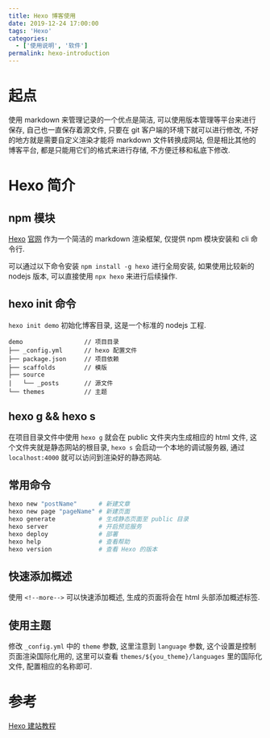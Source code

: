 ```yaml
---
title: Hexo 博客使用
date: 2019-12-24 17:00:00
tags: 'Hexo'
categories:
  - ['使用说明', '软件']
permalink: hexo-introduction
---
```


# 起点

使用 markdown 来管理记录的一个优点是简洁, 可以使用版本管理等平台来进行保存, 自己也一直保存着源文件, 只要在 git 客户端的环境下就可以进行修改, 不好的地方就是需要自定义渲染才能将 markdown 文件转换成网站, 但是相比其他的博客平台, 都是只能用它们的格式来进行存储, 不方便迁移和私底下修改.

<!--more-->

# Hexo 简介

## npm 模块

[Hexo](https://github.com/hexojs/hexo) [官网](https://hexo.io/zh-cn/) 作为一个简洁的 markdown 渲染框架, 仅提供 npm 模块安装和 cli 命令行.

可以通过以下命令安装 `npm install -g hexo` 进行全局安装, 如果使用比较新的 nodejs 版本, 可以直接使用 `npx hexo` 来进行后续操作.

## hexo init 命令

`hexo init demo` 初始化博客目录, 这是一个标准的 nodejs 工程.

```
demo                 // 项目目录
├── _config.yml      // hexo 配置文件
├── package.json     // 项目依赖
├── scaffolds        // 模版
├── source
|   └── _posts       // 源文件
└── themes           // 主题
```

## hexo g && hexo s

在项目目录文件中使用 `hexo g` 就会在 public 文件夹内生成相应的 html 文件, 这个文件夹就是静态网站的根目录, `hexo s` 会启动一个本地的调试服务器, 通过 `localhost:4000` 就可以访问到渲染好的静态网站.

## 常用命令

```sh
hexo new "postName"      # 新建文章
hexo new page "pageName" # 新建页面
hexo generate            # 生成静态页面至 public 目录
hexo server              # 开启预览服务
hexo deploy              # 部署
hexo help                # 查看帮助
hexo version             # 查看 Hexo 的版本
```

## 快速添加概述

使用 `<!--more-->` 可以快速添加概述, 生成的页面将会在 html 头部添加概述标签.

## 使用主题

修改 `_config.yml` 中的 `theme` 参数, 这里注意到 `language` 参数, 这个设置是控制页面渲染国际化用的, 这里可以查看 `themes/${you_theme}/languages` 里的国际化文件, 配置相应的名称即可.

# 参考

[Hexo 建站教程](https://tding.top/archives/7f189df5.html)
